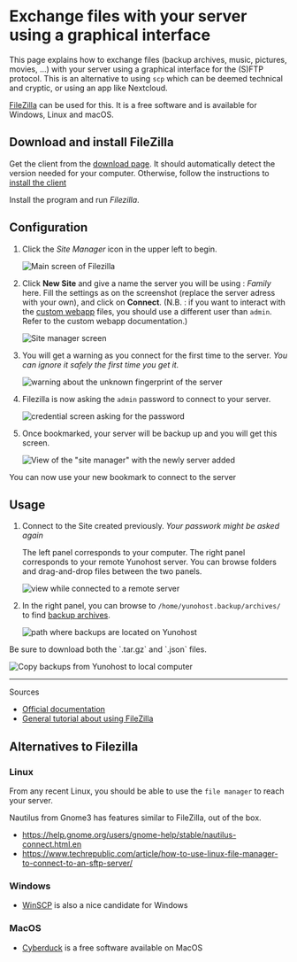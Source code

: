 # Exchange files with your server using a graphical interface

This page explains how to exchange files (backup archives, music, pictures,
movies, ...) with your server using a graphical interface for the (S)FTP protocol. 
This is an alternative to using `scp` which can be deemed technical and cryptic, 
or using an app like Nextcloud.

[FileZilla](https://filezilla-project.org/) can be used for this. It is a free
software and is available for Windows, Linux and macOS.

## Download and install FileZilla

Get the client from the [download page](https://filezilla-project.org/download.php?type=client). It should automatically detect the version needed for your computer. Otherwise, follow the instructions to [install the client](https://wiki.filezilla-project.org/Client_Installation)

Install the program and run *Filezilla*.

## Configuration

1. Click the *Site Manager* icon in the upper left to begin.

   ![Main screen of Filezilla](images/filezilla_1.png)

2. Click **New Site** and give a name the server you will be using : *Family* here. Fill the settings as on the screenshot (replace the server adress with your own), and click on **Connect**. (N.B. : if you want to interact with the [custom webapp](https://github.com/YunoHost-Apps/my_webapp_ynh) files, you should use a different user than `admin`. Refer to the custom webapp documentation.)

   ![Site manager screen](images/filezilla_2.png)

3. You will get a warning as you connect for the first time to the server. *You can ignore it safely the first time you get it.*

   ![warning about the unknown fingerprint of the server](images/filezilla_3.png)

4. Filezilla is now asking the `admin` password to connect to your server.

   ![credential screen asking for the password](images/filezilla_4.png)

5. Once bookmarked, your server will be backup up and you will get this screen.

   ![View of the "site manager" with the newly server added](images/filezilla_5.png)

<div class="alert alert-success">
  <span class="glyphicon glyphicon-chevron-right"></span> You can now use your new bookmark to connect to the server
</div>

## Usage

1. Connect to the Site created previously. *Your passwork might be asked again*

   The left panel corresponds to your computer. The right panel corresponds to your remote Yunohost server. You can browse folders and drag-and-drop files between the two panels.

   ![view while connected to a remote server](images/filezilla_6.png)

2. In the right panel, you can browse to `/home/yunohost.backup/archives/` to find [backup archives](/backup).

   ![path where backups are located on Yunohost](images/filezilla_7.png)

<div class="alert alert-warning">
  <span class="glyphicon glyphicon-cloud-download"></span> Be sure to download both the `.tar.gz` and `.json` files.
</div>

![Copy backups from Yunohost to local computer](images/filezilla_8.png)

----

Sources

* [Official documentation](https://wiki.filezilla-project.org/FileZilla_Client_Tutorial_(en))
* [General tutorial about using FileZilla](https://www.rc.fas.harvard.edu/resources/documentation/sftp-file-transfer/)

## Alternatives to Filezilla

### Linux

From any recent Linux, you should be able to use the `file manager` to reach your server.

Nautilus from Gnome3 has features similar to FileZilla, out of the box.

* <https://help.gnome.org/users/gnome-help/stable/nautilus-connect.html.en>
* <https://www.techrepublic.com/article/how-to-use-linux-file-manager-to-connect-to-an-sftp-server/>

### Windows

* [WinSCP](https://winscp.net/) is also a nice candidate for Windows

### MacOS

* [Cyberduck](https://cyberduck.io/) is a free software available on MacOS
